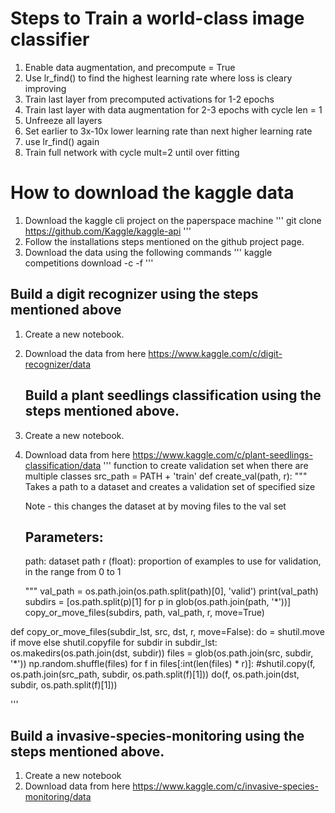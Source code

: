 # Steps to Train a world-class image classifier
1. Enable data augmentation, and precompute = True
2. Use lr_find() to find the highest learning rate where loss is cleary improving
3. Train last layer from precomputed activations for 1-2 epochs
4. Train last layer with data augmentation for 2-3 epochs with cycle len = 1
5. Unfreeze all layers
6. Set earlier to 3x-10x lower learning rate than next higher learning rate
7. use lr_find() again
8. Train full network with cycle mult=2 until over fitting

# How to download the kaggle data
1. Download the kaggle cli project on the paperspace machine
'''
git clone https://github.com/Kaggle/kaggle-api
'''
2. Follow the installations steps mentioned on the github project page.
3. Download the data using the following commands 
   '''
   kaggle competitions download -c <REPLACE THE COMPETITION NAME> -f <REPLACE THE FILE NAME>
   ''' 

## Build a digit recognizer using the steps mentioned above
1. Create a new notebook.
2. Download the data  from here https://www.kaggle.com/c/digit-recognizer/data
   
   ## Build a plant seedlings classification using the steps mentioned above.
1. Create a new notebook.
2. Download data from here https://www.kaggle.com/c/plant-seedlings-classification/data
'''
function to create validation set when there are multiple classes
src_path = PATH + 'train'
def create_val(path, r):
    """ Takes a path to a dataset and creates a validation set of specified size

    Note - this changes the dataset at <path> by moving files to the val set

    Parameters:
    -----------
    path: dataset path
    r (float): proportion of examples to use for validation, in the range from 0 to 1

    """
    val_path = os.path.join(os.path.split(path)[0], 'valid')
    print(val_path)
    subdirs = [os.path.split(p)[1] for p in glob(os.path.join(path, '*'))]
    copy_or_move_files(subdirs, path, val_path, r, move=True)

def copy_or_move_files(subdir_lst, src, dst, r, move=False):
    do = shutil.move if move else shutil.copyfile
    for subdir in subdir_lst:
        os.makedirs(os.path.join(dst, subdir))
        files = glob(os.path.join(src, subdir, '*'))
        np.random.shuffle(files)
        for f in files[:int(len(files) * r)]:
            #shutil.copy(f, os.path.join(src_path, subdir, os.path.split(f)[1]))
            do(f, os.path.join(dst, subdir, os.path.split(f)[1]))


'''

## Build a invasive-species-monitoring using the steps mentioned above.
1. Create a new notebook
2. Download data from here https://www.kaggle.com/c/invasive-species-monitoring/data



